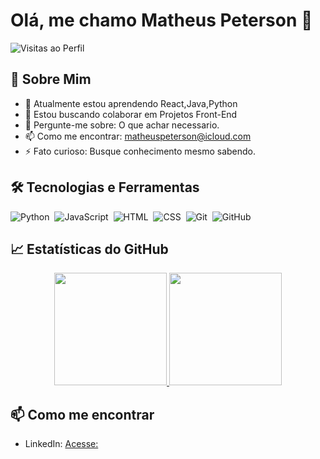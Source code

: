 # Olá, me chamo Matheus Peterson 👋

![Visitas ao Perfil](https://komarev.com/ghpvc/?matheuspeterson01=MatheusPeterson01&color=green)

## 🚀 Sobre Mim

- 🌱 Atualmente estou aprendendo React,Java,Python
- 👯 Estou buscando colaborar em Projetos Front-End
- 💬 Pergunte-me sobre: O que achar necessario.
- 📫 Como me encontrar: matheuspeterson@icloud.com
- ⚡ Fato curioso: Busque conhecimento mesmo sabendo.

## 🛠 Tecnologias e Ferramentas

![Python](https://img.shields.io/badge/-Python-05122A?style=flat&logo=python)&nbsp;
![JavaScript](https://img.shields.io/badge/-JavaScript-05122A?style=flat&logo=javascript)&nbsp;
![HTML](https://img.shields.io/badge/-HTML-05122A?style=flat&logo=html5)&nbsp;
![CSS](https://img.shields.io/badge/-CSS-05122A?style=flat&logo=css3&logoColor=1572B6)&nbsp;
![Git](https://img.shields.io/badge/-Git-05122A?style=flat&logo=git)&nbsp;
![GitHub](https://img.shields.io/badge/-GitHub-05122A?style=flat&logo=github)&nbsp;

## 📈 Estatísticas do GitHub

<p align="center">
  <a href="https://github.com/matheuspeterson01">
    <img height="180em" src="https://github-readme-stats.vercel.app/api?username=seu-usuario&show_icons=true&theme=dark&include_all_commits=true&count_private=true"/>
    <img height="180em" src="https://github-readme-stats.vercel.app/api/top-langs/?username=seu-usuario&layout=compact&langs_count=7&theme=dark"/>
  </a>
</p>


## 📫 Como me encontrar

- LinkedIn: [Acesse:](https://www.linkedin.com/in/matheus-peterson-39a88923b/)
